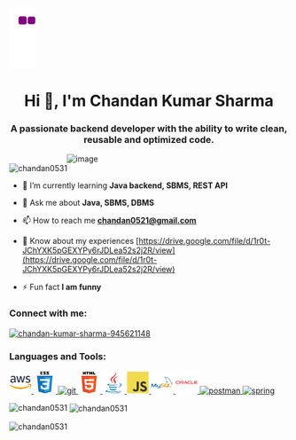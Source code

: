 ![snake gif](https://github.com/chandan0531/chandan0531/blob/output/github-contribution-grid-snake.gif)

<h1 align="center">Hi 👋, I'm Chandan Kumar Sharma</h1>
<h3 align="center">A passionate backend developer with the ability to write clean, reusable and optimized code.</h3>
<img align = "right" alt ="image" width = "400" src = "https://nboard.in/assets/images/examples/career1.gif">

<p align="left"> <img src="https://komarev.com/ghpvc/?username=chandan0531&label=Profile%20views&color=0e75b6&style=flat" alt="chandan0531" /> </p>

- 🌱 I’m currently learning **Java backend, SBMS, REST API**

- 💬 Ask me about **Java, SBMS, DBMS**

- 📫 How to reach me **chandan0521@gmail.com**

- 📄 Know about my experiences [https://drive.google.com/file/d/1r0t-JChYXK5pGEXYPy6rJDLea52s2j2R/view](https://drive.google.com/file/d/1r0t-JChYXK5pGEXYPy6rJDLea52s2j2R/view)

- ⚡ Fun fact **I am funny**

<h3 align="left">Connect with me:</h3>
<p align="left">
<a href="https://linkedin.com/in/chandan-kumar-sharma-945621148" target="blank"><img align="center" src="https://raw.githubusercontent.com/rahuldkjain/github-profile-readme-generator/master/src/images/icons/Social/linked-in-alt.svg" alt="chandan-kumar-sharma-945621148" height="30" width="40" /></a>
</p>

<h3 align="left">Languages and Tools:</h3>
<p align="left"> <a href="https://aws.amazon.com" target="_blank" rel="noreferrer"> <img src="https://raw.githubusercontent.com/devicons/devicon/master/icons/amazonwebservices/amazonwebservices-original-wordmark.svg" alt="aws" width="40" height="40"/> </a> <a href="https://www.w3schools.com/css/" target="_blank" rel="noreferrer"> <img src="https://raw.githubusercontent.com/devicons/devicon/master/icons/css3/css3-original-wordmark.svg" alt="css3" width="40" height="40"/> </a> <a href="https://git-scm.com/" target="_blank" rel="noreferrer"> <img src="https://www.vectorlogo.zone/logos/git-scm/git-scm-icon.svg" alt="git" width="40" height="40"/> </a> <a href="https://www.w3.org/html/" target="_blank" rel="noreferrer"> <img src="https://raw.githubusercontent.com/devicons/devicon/master/icons/html5/html5-original-wordmark.svg" alt="html5" width="40" height="40"/> </a> <a href="https://www.java.com" target="_blank" rel="noreferrer"> <img src="https://raw.githubusercontent.com/devicons/devicon/master/icons/java/java-original.svg" alt="java" width="40" height="40"/> </a> <a href="https://developer.mozilla.org/en-US/docs/Web/JavaScript" target="_blank" rel="noreferrer"> <img src="https://raw.githubusercontent.com/devicons/devicon/master/icons/javascript/javascript-original.svg" alt="javascript" width="40" height="40"/> </a> <a href="https://www.mysql.com/" target="_blank" rel="noreferrer"> <img src="https://raw.githubusercontent.com/devicons/devicon/master/icons/mysql/mysql-original-wordmark.svg" alt="mysql" width="40" height="40"/> </a> <a href="https://www.oracle.com/" target="_blank" rel="noreferrer"> <img src="https://raw.githubusercontent.com/devicons/devicon/master/icons/oracle/oracle-original.svg" alt="oracle" width="40" height="40"/> </a> <a href="https://postman.com" target="_blank" rel="noreferrer"> <img src="https://www.vectorlogo.zone/logos/getpostman/getpostman-icon.svg" alt="postman" width="40" height="40"/> </a> <a href="https://spring.io/" target="_blank" rel="noreferrer"> <img src="https://www.vectorlogo.zone/logos/springio/springio-icon.svg" alt="spring" width="40" height="40"/> </a> </p>

<p><img align="left" src="https://github-readme-stats.vercel.app/api/top-langs?username=chandan0531&show_icons=true&locale=en&layout=compact" alt="chandan0531" /></p>

<p>&nbsp;<img align="center" src="https://github-readme-stats.vercel.app/api?username=chandan0531&show_icons=true&locale=en" alt="chandan0531" /></p>

<p><img align="center" src="https://github-readme-streak-stats.herokuapp.com/?user=chandan0531&" alt="chandan0531" /></p>

